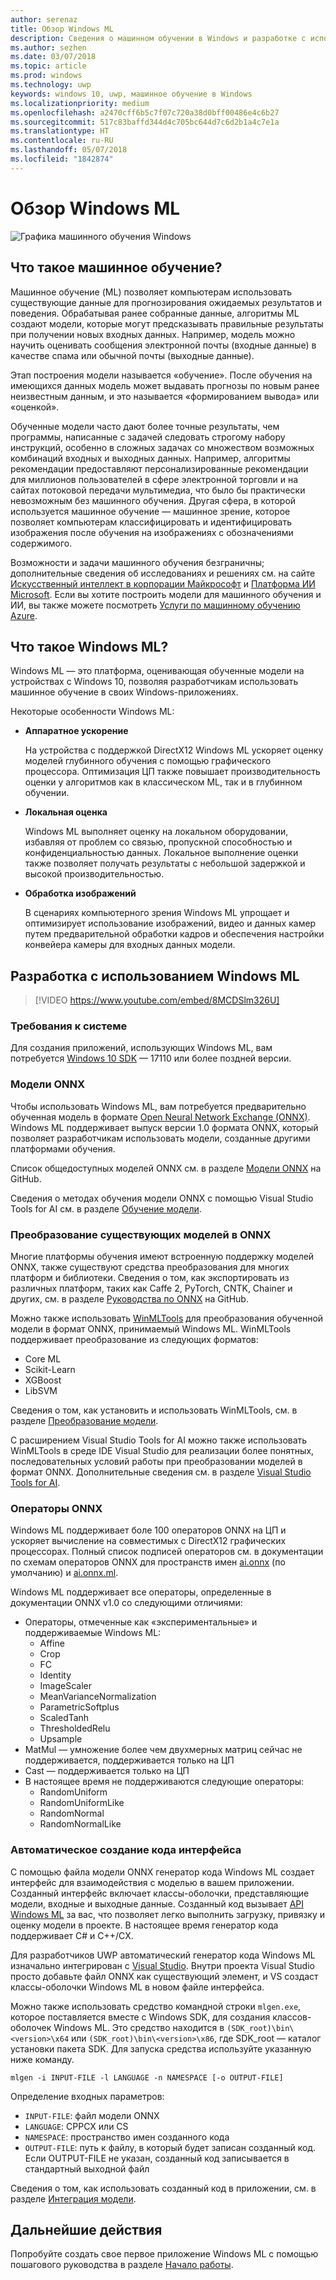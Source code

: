 ```yaml
---
author: serenaz
title: Обзор Windows ML
description: Сведения о машинном обучении в Windows и разработке с использованием Windows ML.
ms.author: sezhen
ms.date: 03/07/2018
ms.topic: article
ms.prod: windows
ms.technology: uwp
keywords: windows 10, uwp, машинное обучение в Windows
ms.localizationpriority: medium
ms.openlocfilehash: a2470cff6b5c7f07c720a38d0bff00486e4c6b27
ms.sourcegitcommit: 517c83baffd344d4c705bc644d7c6d2b1a4c7e1a
ms.translationtype: HT
ms.contentlocale: ru-RU
ms.lasthandoff: 05/07/2018
ms.locfileid: "1842874"
---
```

# <a name="windows-ml-overview"></a>Обзор Windows ML

![Графика машинного обучения Windows](images/brain.png)

## <a name="what-is-machine-learning"></a>Что такое машинное обучение?

Машинное обучение (ML) позволяет компьютерам использовать существующие данные для прогнозирования ожидаемых результатов и поведения. Обрабатывая ранее собранные данные, алгоритмы ML создают модели, которые могут предсказывать правильные результаты при получении новых входных данных. Например, модель можно научить оценивать сообщения электронной почты (входные данные) в качестве спама или обычной почты (выходные данные).

Этап построения модели называется «обучение». После обучения на имеющихся данных модель может выдавать прогнозы по новым ранее неизвестным данным, и это называется «формированием вывода» или «оценкой».

Обученные модели часто дают более точные результаты, чем программы, написанные с задачей следовать строгому набору инструкций, особенно в сложных задачах со множеством возможных комбинаций входных и выходных данных. Например, алгоритмы рекомендации предоставляют персонализированные рекомендации для миллионов пользователей в сфере электронной торговли и на сайтах потоковой передачи мультимедиа, что было бы практически невозможным без машинного обучения. Другая сфера, в которой используется машинное обучение — машинное зрение, которое позволяет компьютерам классифицировать и идентифицировать изображения после обучения на изображениях с обозначениями содержимого.

Возможности и задачи машинного обучения безграничны; дополнительные сведения об исследованиях и решениях см. на сайте [Искусственный интеллект в корпорации Майкрософт](https://www.microsoft.com/ai) и [Платформа ИИ Microsoft](https://azure.microsoft.com/en-us/overview/ai-platform/). Если вы хотите построить модели для машинного обучения и ИИ, вы также можете посмотреть [Услуги по машинному обучению Azure](https://docs.microsoft.com/azure/machine-learning/preview/overview-what-is-azure-ml).

## <a name="what-is-windows-ml"></a>Что такое Windows ML?

Windows ML — это платформа, оценивающая обученные модели на устройствах с Windows 10, позволяя разработчикам использовать машинное обучение в своих Windows-приложениях.

Некоторые особенности Windows ML:

- **Аппаратное ускорение**
    
    На устройства с поддержкой DirectX12 Windows ML ускоряет оценку моделей глубинного обучения с помощью графического процессора. Оптимизация ЦП также повышает производительность оценки у алгоритмов как в классическом ML, так и в глубинном обучении.

- **Локальная оценка**

    Windows ML выполняет оценку на локальном оборудовании, избавляя от проблем со связью, пропускной способностью и конфиденциальностью данных. Локальное выполнение оценки также позволяет получать результаты с небольшой задержкой и высокой производительностью.

- **Обработка изображений**

    В сценариях компьютерного зрения Windows ML упрощает и оптимизирует использование изображений, видео и данных камер путем предварительной обработки кадров и обеспечения настройки конвейера камеры для входных данных модели.

## <a name="how-to-develop-with-windows-ml"></a>Разработка с использованием Windows ML

> [!VIDEO https://www.youtube.com/embed/8MCDSlm326U]

### <a name="system-requirements"></a>Требования к системе

Для создания приложений, использующих Windows ML, вам потребуется [Windows 10 SDK](https://developer.microsoft.com/windows/downloads/windows-10-sdk) — 17110 или более поздней версии.

### <a name="onnx-models"></a>Модели ONNX

Чтобы использовать Windows ML, вам потребуется предварительно обученная модель в формате [Open Neural Network Exchange (ONNX)](https://onnx.ai). Windows ML поддерживает выпуск версии 1.0 формата ONNX, который позволяет разработчикам использовать модели, созданные другими платформами обучения.

Список общедоступных моделей ONNX см. в разделе [Модели ONNX](https://github.com/onnx/models) на GitHub.

Сведения о методах обучения модели ONNX с помощью Visual Studio Tools for AI см. в разделе [Обучение модели](train-ai-model.md).

### <a name="convert-existing-models-to-onnx"></a>Преобразование существующих моделей в ONNX

Многие платформы обучения имеют встроенную поддержку моделей ONNX, также существуют средства преобразования для многих платформ и библиотеки. Сведения о том, как экспортировать из различных платформ, таких как Caffe 2, PyTorch, CNTK, Chainer и других, см. в разделе [Руководства по ONNX](https://github.com/onnx/tutorials) на GitHub.

Можно также использовать [WinMLTools](https://pypi.org/project/winmltools/) для преобразования обученной модели в формат ONNX, принимаемый Windows ML. WinMLTools поддерживает преобразование из следующих форматов:

- Core ML
- Scikit-Learn
- XGBoost
- LibSVM

Сведения о том, как установить и использовать WinMLTools, см. в разделе [Преобразование модели](conversion-samples.md).

С расширением Visual Studio Tools for AI можно также использовать WinMLTools в среде IDE Visual Studio для реализации более понятных, последовательных условий работы при преобразовании моделей в формат ONNX. Дополнительные сведения см. в разделе [Visual Studio Tools for AI](https://github.com/Microsoft/vs-tools-for-ai/).

### <a name="onnx-operators"></a>Операторы ONNX

Windows ML поддерживает боле 100 операторов ONNX на ЦП и ускоряет вычисление на совместимых с DirectX12 графических процессорах. Полный список подписей операторов см. в документации по схемам операторов ONNX для пространств имен [ai.onnx](https://github.com/onnx/onnx/blob/rel-1.0/docs/Operators.md) (по умолчанию) и [ai.onnx.ml](https://github.com/onnx/onnx/blob/rel-1.0/docs/Operators-ml.md).

Windows ML поддерживает все операторы, определенные в документации ONNX v1.0 со следующими отличиями:

- Операторы, отмеченные как «экспериментальные» и поддерживаемые Windows ML:
    - Affine
    - Crop
    - FC
    - Identity
    - ImageScaler
    - MeanVarianceNormalization
    - ParametricSoftplus
    - ScaledTanh
    - ThresholdedRelu
    - Upsample
- MatMul — умножение более чем двухмерных матриц сейчас не поддерживается, поддерживается только на ЦП
- Cast — поддерживается только на ЦП
- В настоящее время не поддерживаются следующие операторы:
    - RandomUniform
    - RandomUniformLike
    - RandomNormal
    - RandomNormalLike

### <a name="automatic-interface-code-generation"></a>Автоматическое создание кода интерфейса

С помощью файла модели ONNX генератор кода Windows ML создает интерфейс для взаимодействия с моделью в вашем приложении. Созданный интерфейс включает классы-оболочки, представляющие модели, входные и выходные данные. Созданный код вызывает [API Windows ML](/uwp/api/windows.ai.machinelearning.preview) за вас, что позволяет легко выполнить загрузку, привязку и оценку модели в проекте. В настоящее время генератор кода поддерживает C# и C++/CX.

Для разработчиков UWP автоматический генератор кода Windows ML изначально интегрирован с [Visual Studio](https://developer.microsoft.com/windows/downloads). Внутри проекта Visual Studio просто добавьте файл ONNX как существующий элемент, и VS создаст классы-оболочки Windows ML в новом файле интерфейса.

Можно также использовать средство командной строки `mlgen.exe`, которое поставляется вместе с Windows SDK, для создания классов-оболочек Windows ML. Это средство находится в `(SDK_root)\bin\<version>\x64` или `(SDK_root)\bin\<version>\x86`, где SDK_root — каталог установки пакета SDK. Для запуска средства используйте указанную ниже команду.

```
mlgen -i INPUT-FILE -l LANGUAGE -n NAMESPACE [-o OUTPUT-FILE]
```

Определение входных параметров:

- `INPUT-FILE`: файл модели ONNX
- `LANGUAGE`: CPPCX или CS
- `NAMESPACE`: пространство имен созданного кода
- `OUTPUT-FILE`: путь к файлу, в который будет записан созданный код. Если OUTPUT-FILE не указан, созданный код записывается в стандартный выходной файл

Сведения о том, как использовать созданный код в приложении, см. в разделе [Интеграция модели](integrate-model.md).

## <a name="next-steps"></a>Дальнейшие действия

Попробуйте создать свое первое приложение Windows ML с помощью пошагового руководства в разделе [Начало работы](get-started.md).
